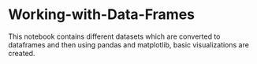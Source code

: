 # Working-with-Data-Frames
This notebook contains different datasets which are converted to dataframes and then using pandas and matplotlib, basic visualizations are created.
